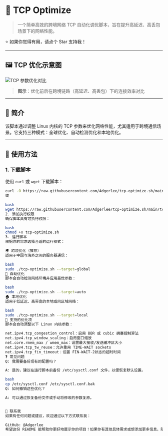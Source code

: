 # 🎯 TCP Optimize

> 一个简单高效的跨境网络 TCP 自动化调优脚本，旨在提升高延迟、高丢包场景下的网络性能。

⭐ 如果你觉得有用，请点个 Star 支持我！

---

## 🖼️ TCP 优化示意图

![TCP 参数优化对比](https://gateway.pinata.cloud/ipfs/QmSNtyPho8JXxvieLR41EbVzm7FfWk4eLJasGh5NtN3V93 "TCP 参数优化对比")

> **图示**：优化前后在跨境链路（高延迟、高丢包）下的连接效率对比

---

## 📖 简介

该脚本通过调整 Linux 内核的 TCP 参数来优化网络性能，尤其适用于跨境通信场景。它支持三种模式：全球优化、自动检测优化和本地优化。

---

## 🚀 使用方法

### 1. 下载脚本

使用 `curl` 或 `wget` 下载脚本：

```bash
curl -O https://raw.githubusercontent.com/Adgerlee/tcp-optimize.sh/main/tcp-optimize.sh
或

bash
wget https://raw.githubusercontent.com/Adgerlee/tcp-optimize.sh/main/tcp-optimize.sh
2. 添加执行权限
确保脚本具有可执行权限：

bash
chmod +x tcp-optimize.sh
3. 运行脚本
根据你的需求选择合适的运行模式：

🌍 跨境优化（推荐）
适用于中国与海外之间的服务器通信：

bash
sudo ./tcp-optimize.sh --target=global
🤖 自动优化
脚本会自动检测网络环境并应用最优参数：

bash
sudo ./tcp-optimize.sh --target=auto
🏠 本地优化
适用于低延迟、高带宽的本地或同区域网络：

bash
sudo ./tcp-optimize.sh --target=local
🔧 支持的优化项
脚本会自动调整以下 Linux 内核参数：

net.ipv4.tcp_congestion_control：启用 BBR 或 cubic 拥塞控制算法
net.ipv4.tcp_window_scaling：启用窗口缩放
net.core.rmem_max / wmem_max：设置最大接收/发送缓冲区大小
net.ipv4.tcp_tw_reuse：允许重用 TIME-WAIT sockets
net.ipv4.tcp_fin_timeout：设置 FIN-WAIT-2状态的超时时间
❓ 常见问题
Q: 我需要备份现有的配置吗？

A: 是的，建议在运行脚本前备份 /etc/sysctl.conf 文件，以便恢复默认设置。

bash
cp /etc/sysctl.conf /etc/sysctl.conf.bak
Q: 如何撤销这些优化？

A: 可以通过恢复备份文件或手动将修改的参数复原。


💬 联系我
如果有任何问题或建议，欢迎通过以下方式联系我：

GitHub: @Adgerlee
希望这份 README 能帮助你更好地展示你的项目！如果你有其他具体需求或想添加更多信息，随时告诉我 😊


